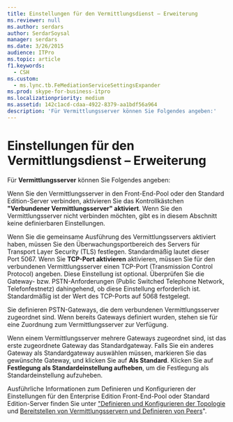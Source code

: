 ```yaml
---
title: Einstellungen für den Vermittlungsdienst – Erweiterung
ms.reviewer: null
ms.author: serdars
author: SerdarSoysal
manager: serdars
ms.date: 3/26/2015
audience: ITPro
ms.topic: article
f1.keywords:
  - CSH
ms.custom:
  - ms.lync.tb.FeMediationServiceSettingsExpander
ms.prod: skype-for-business-itpro
ms.localizationpriority: medium
ms.assetid: 142c1acd-cdaa-4922-8379-aa1bdf56a964
description: 'Für Vermittlungsserver können Sie Folgendes angeben:'
---
```


# <a name="mediation-service-settings-expander"></a>Einstellungen für den Vermittlungsdienst – Erweiterung

Für **Vermittlungsserver** können Sie Folgendes angeben:

Wenn Sie den Vermittlungsserver in den Front-End-Pool oder den Standard Edition-Server verbinden, aktivieren Sie das Kontrollkästchen **"Verbundener Vermittlungsserver" aktiviert**. Wenn Sie den Vermittlungsserver nicht verbinden möchten, gibt es in diesem Abschnitt keine definierbaren Einstellungen.

Wenn Sie die gemeinsame Ausführung des Vermittlungsservers aktiviert haben, müssen Sie den Überwachungsportbereich des Servers für Transport Layer Security (TLS) festlegen. Standardmäßig lautet dieser Port 5067. Wenn Sie **TCP-Port aktivieren** aktivieren, müssen Sie für den verbundenen Vermittlungsserver einen TCP-Port (Transmission Control Protocol) angeben. Diese Einstellung ist optional. Überprüfen Sie die Gateway- bzw. PSTN-Anforderungen (Public Switched Telephone Network, Telefonfestnetz) dahingehend, ob diese Einstellung erforderlich ist. Standardmäßig ist der Wert des TCP-Ports auf 5068 festgelegt.

Sie definieren PSTN-Gateways, die dem verbundenen Vermittlungsserver zugeordnet sind. Wenn bereits Gateways definiert wurden, stehen sie für eine Zuordnung zum Vermittlungsserver zur Verfügung.

Wenn einem Vermittlungsserver mehrere Gateways zugeordnet sind, ist das erste zugeordnete Gateway das Standardgateway. Falls Sie ein anderes Gateway als Standardgateway auswählen müssen, markieren Sie das gewünschte Gateway, und klicken Sie auf **Als Standard**. Klicken Sie auf **Festlegung als Standardeinstellung aufheben**, um die Festlegung als Standardeinstellung aufzuheben.

Ausführliche Informationen zum Definieren und Konfigurieren der Einstellungen für den Enterprise Edition Front-End-Pool oder Standard Edition-Server finden Sie unter ["Definieren und Konfigurieren der Topologie](/previous-versions/office/lync-server-2013/lync-server-2013-defining-and-configuring-the-topology) und [Bereitstellen von Vermittlungsservern und Definieren von Peers](/previous-versions/office/lync-server-2013/lync-server-2013-deploying-mediation-servers-and-defining-peers)".
